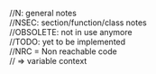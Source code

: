 //N:                            general notes                   \
//NSEC:                         section/function/class notes    \
//OBSOLETE:                     not in use anymore              \
//TODO:                         yet to be implemented           \
//NRC = Non reachable code                                      \
// =>                           variable context